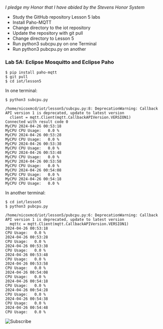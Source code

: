 *I pledge my Honor that I have abided by the Stevens Honor System*

- Study the GitHub repository Lesson 5 labs
- Install Paho-MQTT
- Change directory to the iot repository
- Update the repository with git pull
- Change directory to Lesson 5
- Run python3 subcpu.py on one Terminal
- Run python3 pubcpu.py on another


### Lab 5A: Eclipse Mosquitto and Eclipse Paho


```
$ pip install paho-mqtt
$ git pull
$ cd iot/lesson5
```

In one terminal:

```
$ python3 subcpu.py

/home/nicoxmcd/iot/lesson5/subcpu.py:8: DeprecationWarning: Callback API version 1 is deprecated, update to latest version
  client = mqtt.Client(mqtt.CallbackAPIVersion.VERSION1)
Connected with result code 0
MyCPU 2024-04-26 00:53:18
MyCPU CPU Usage:   0.0 %
MyCPU 2024-04-26 00:53:28
MyCPU CPU Usage:   0.0 %
MyCPU 2024-04-26 00:53:38
MyCPU CPU Usage:   0.0 %
MyCPU 2024-04-26 00:53:48
MyCPU CPU Usage:   0.0 %
MyCPU 2024-04-26 00:53:58
MyCPU CPU Usage:   0.0 %
MyCPU 2024-04-26 00:54:08
MyCPU CPU Usage:   0.0 %
MyCPU 2024-04-26 00:54:18
MyCPU CPU Usage:   0.0 %
```


In another terminal: 

```
$ cd iot/lesson5
$ python3 pubcpu.py

/home/nicoxmcd/iot/lesson5/pubcpu.py:6: DeprecationWarning: Callback API version 1 is deprecated, update to latest version
  mqttc = mqtt.Client(mqtt.CallbackAPIVersion.VERSION1)
2024-04-26 00:53:18
CPU Usage:   0.0 %
2024-04-26 00:53:28
CPU Usage:   0.0 %
2024-04-26 00:53:38
CPU Usage:   0.0 %
2024-04-26 00:53:48
CPU Usage:   0.0 %
2024-04-26 00:53:58
CPU Usage:   0.0 %
2024-04-26 00:54:08
CPU Usage:   0.0 %
2024-04-26 00:54:18
CPU Usage:   0.0 %
2024-04-26 00:54:28
CPU Usage:   0.0 %
2024-04-26 00:54:38
CPU Usage:   0.0 %
2024-04-26 00:54:48
CPU Usage:   0.0 %
```

![Subscribe](https://github.com/nicomcd/Engineering-Design-VI/assets/35404943/2af7de64-1e9b-4b8a-97df-d5d3030c450f)
